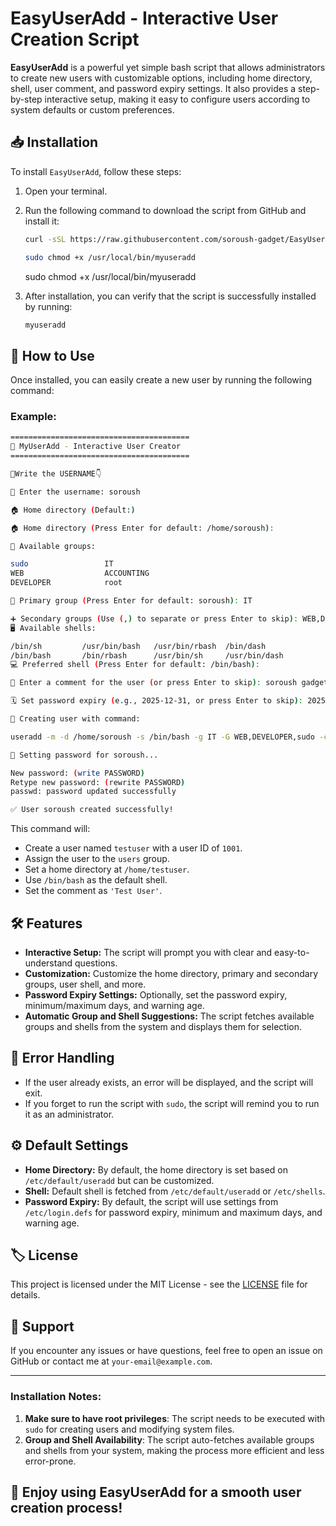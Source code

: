 # EasyUserAdd - Interactive User Creation Script

**EasyUserAdd** is a powerful yet simple bash script that allows administrators to create new users with customizable options, including home directory, shell, user comment, and password expiry settings. It also provides a step-by-step interactive setup, making it easy to configure users according to system defaults or custom preferences.

## 📥 Installation

To install `EasyUserAdd`, follow these steps:

1. Open your terminal.
2. Run the following command to download the script from GitHub and install it:

   ```bash
   curl -sSL https://raw.githubusercontent.com/soroush-gadget/EasyUserAdd/refs/heads/main/myuseradd -o /usr/local/bin/myuseradd
   ```
      ```bash
   sudo chmod +x /usr/local/bin/myuseradd
   ```
   sudo chmod +x /usr/local/bin/myuseradd
   

3. After installation, you can verify that the script is successfully installed by running:

   ```bash
   myuseradd
   ```

## 🚀 How to Use

Once installed, you can easily create a new user by running the following command:


### Example:
```bash
========================================
🚀 MyUserAdd - Interactive User Creator
========================================

👤Write the USERNAME👇

👤 Enter the username: soroush

🏠 Home directory (Default:)

🏠 Home directory (Press Enter for default: /home/soroush):

👥 Available groups:

sudo                 IT
WEB                  ACCOUNTING
DEVELOPER            root

📌 Primary group (Press Enter for default: soroush): IT

➕ Secondary groups (Use (,) to separate or press Enter to skip): WEB,DEVELOPER,sudo
🖥️ Available shells:

/bin/sh         /usr/bin/bash   /usr/bin/rbash  /bin/dash
/bin/bash       /bin/rbash      /usr/bin/sh     /usr/bin/dash
💻 Preferred shell (Press Enter for default: /bin/bash):

💬 Enter a comment for the user (or press Enter to skip): soroush gadget

🗓️ Set password expiry (e.g., 2025-12-31, or press Enter to skip): 2025-06-01

🚀 Creating user with command:

useradd -m -d /home/soroush -s /bin/bash -g IT -G WEB,DEVELOPER,sudo -c "soroush gadget" soroush

🔑 Setting password for soroush...

New password: (write PASSWORD)
Retype new password: (rewrite PASSWORD)
passwd: password updated successfully

✅ User soroush created successfully!
```

This command will:
- Create a user named `testuser` with a user ID of `1001`.
- Assign the user to the `users` group.
- Set a home directory at `/home/testuser`.
- Use `/bin/bash` as the default shell.
- Set the comment as `'Test User'`.

## 🛠️ Features

- **Interactive Setup:** The script will prompt you with clear and easy-to-understand questions.
- **Customization:** Customize the home directory, primary and secondary groups, user shell, and more.
- **Password Expiry Settings:** Optionally, set the password expiry, minimum/maximum days, and warning age.
- **Automatic Group and Shell Suggestions:** The script fetches available groups and shells from the system and displays them for selection.

## 🚨 Error Handling

- If the user already exists, an error will be displayed, and the script will exit.
- If you forget to run the script with `sudo`, the script will remind you to run it as an administrator.

## ⚙️ Default Settings

- **Home Directory:** By default, the home directory is set based on `/etc/default/useradd` but can be customized.
- **Shell:** Default shell is fetched from `/etc/default/useradd` or `/etc/shells`.
- **Password Expiry:** By default, the script will use settings from `/etc/login.defs` for password expiry, minimum and maximum days, and warning age.

## 🏷️ License

This project is licensed under the MIT License - see the [LICENSE](LICENSE) file for details.

## 📣 Support

If you encounter any issues or have questions, feel free to open an issue on GitHub or contact me at `your-email@example.com`.

---

### Installation Notes:

1. **Make sure to have root privileges**: The script needs to be executed with `sudo` for creating users and modifying system files.
2. **Group and Shell Availability**: The script auto-fetches available groups and shells from your system, making the process more efficient and less error-prone.

## 🌟 Enjoy using EasyUserAdd for a smooth user creation process!

